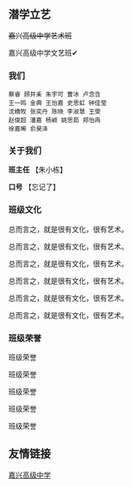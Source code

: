 ## 潜学立艺

~~嘉兴高级中学艺术班~~

嘉兴高级中学文艺班✔

### 我们

```
蔡睿 顾井耒 朱宇可 曹冰 卢念含
王一鸣 金典 王怡嘉 史思虹 钟佳莹
沈橋牧 张奕丹 陈晓 李淑慧 王雯
赵俊超 潘嘉 杨颖 姚思茹 郑怡冉
徐嘉晞 俞昊泽
```

### 关于我们

**班主任** 【朱小栋】

**口号** 【忘记了】

### 班级文化

总而言之，就是很有文化，很有艺术。

总而言之，就是很有文化，很有艺术。

总而言之，就是很有文化，很有艺术。

总而言之，就是很有文化，很有艺术。

总而言之，就是很有文化，很有艺术。

总而言之，就是很有文化，很有艺术。

### 班级荣誉

班级荣誉

班级荣誉

班级荣誉

班级荣誉

班级荣誉

## 友情链接

[嘉兴高级中学](http://www.jxgjzx.net.cn/#)
